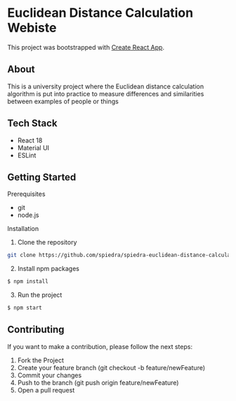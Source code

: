 # Euclidean Distance Calculation Webiste

This project was bootstrapped with [Create React App](https://github.com/facebook/create-react-app).

## About

This is a university project where the Euclidean distance calculation algorithm is put into practice to measure differences and similarities between examples of people or things

## Tech Stack

- React 18
- Material UI
- ESLint

## Getting Started

Prerequisites

- git
- node.js

Installation

1. Clone the repository

```bash
git clone https://github.com/spiedra/spiedra-euclidean-distance-calculation-website
```

2. Install npm packages

```bash
$ npm install
```

3. Run the project

```bash
$ npm start
```

## Contributing

If you want to make a contribution, please follow the next steps:

1. Fork the Project
2. Create your feature branch (git checkout -b feature/newFeature)
3. Commit your changes
4. Push to the branch (git push origin feature/newFeature)
5. Open a pull request